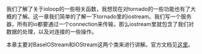 我们了解了关于ioloop的一些相关函数，我想现在对tornado的一些功能也有了大概的了解。这一章我们简单的了解一下tornado里的iostream。我们写一个服务器，所有的io都要通过一个connection来传输，那么iostream里就包含了我们对数据的处理，以及对连接的一些操作。


本章主要对BaseIOStream和IOStream这两个类来进行讲解。官方文档见[这里](http://www.tornadoweb.org/en/stable/iostream.html)。